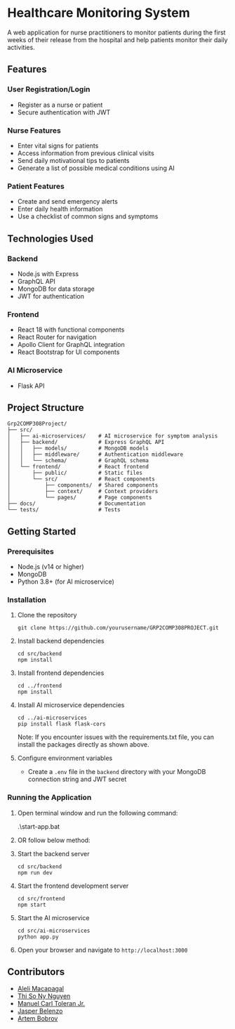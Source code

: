 # Healthcare Monitoring System

A web application for nurse practitioners to monitor patients during the first weeks of their release from the hospital and help patients monitor their daily activities.

## Features

### User Registration/Login
- Register as a nurse or patient
- Secure authentication with JWT

### Nurse Features
- Enter vital signs for patients
- Access information from previous clinical visits
- Send daily motivational tips to patients
- Generate a list of possible medical conditions using AI

### Patient Features
- Create and send emergency alerts
- Enter daily health information
- Use a checklist of common signs and symptoms

## Technologies Used

### Backend
- Node.js with Express
- GraphQL API
- MongoDB for data storage
- JWT for authentication

### Frontend
- React 18 with functional components
- React Router for navigation
- Apollo Client for GraphQL integration
- React Bootstrap for UI components

### AI Microservice
- Flask API

## Project Structure

```
Grp2COMP308Project/
├── src/
│   ├── ai-microservices/    # AI microservice for symptom analysis
│   ├── backend/             # Express GraphQL API
│   │   ├── models/          # MongoDB models
│   │   ├── middleware/      # Authentication middleware
│   │   └── schema/          # GraphQL schema
│   └── frontend/            # React frontend
│       ├── public/          # Static files
│       └── src/             # React components
│           ├── components/  # Shared components
│           ├── context/     # Context providers
│           └── pages/       # Page components
├── docs/                    # Documentation
└── tests/                   # Tests
```

## Getting Started

### Prerequisites
- Node.js (v14 or higher)
- MongoDB
- Python 3.8+ (for AI microservice)

### Installation

1. Clone the repository
   ```
   git clone https://github.com/yourusername/GRP2COMP308PROJECT.git
   ```

2. Install backend dependencies
   ```
   cd src/backend
   npm install
   ```

3. Install frontend dependencies
   ```
   cd ../frontend
   npm install
   ```

4. Install AI microservice dependencies
   ```
   cd ../ai-microservices
   pip install flask flask-cors
   ```

   Note: If you encounter issues with the requirements.txt file, you can install the packages directly as shown above.

5. Configure environment variables
   - Create a `.env` file in the `backend` directory with your MongoDB connection string and JWT secret

### Running the Application

1. Open terminal window and run the following command:

   .\start-app.bat

2. OR follow below method:

1. Start the backend server
   ```
   cd src/backend
   npm run dev
   ```

2. Start the frontend development server
   ```
   cd src/frontend
   npm start
   ```

3. Start the AI microservice
   ```
   cd src/ai-microservices
   python app.py
   ```

4. Open your browser and navigate to `http://localhost:3000`

## Contributors

- [Aleli Macapagal](https://github.com/alelimc)
- [Thi So Ny Nguyen](https://github.com/ntsn301)
- [Manuel Carl Toleran Jr.](https://github.com/mtoleran35)
- [Jasper Belenzo](https://github.com/jbelenzo)
- [Artem Bobrov](https://github.com/ArtBobr)
